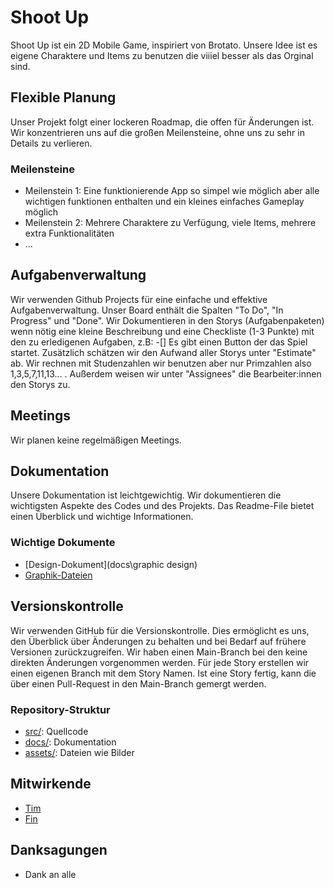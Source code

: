 # Shoot Up

Shoot Up ist ein 2D Mobile Game, inspiriert von Brotato. Unsere Idee ist es eigene Charaktere und Items zu benutzen die viiiel besser als das Orginal sind.

## Flexible Planung

Unser Projekt folgt einer lockeren Roadmap, die offen für Änderungen ist. Wir konzentrieren uns auf die großen Meilensteine, ohne uns zu sehr in Details zu verlieren.

### Meilensteine

- Meilenstein 1: Eine funktionierende App so simpel wie möglich aber alle wichtigen funktionen enthalten und ein kleines einfaches Gameplay möglich
- Meilenstein 2: Mehrere Charaktere zu Verfügung, viele Items, mehrere extra Funktionalitäten
- ...

## Aufgabenverwaltung

Wir verwenden Github Projects für eine einfache und effektive Aufgabenverwaltung. Unser Board enthält die Spalten "To Do", "In Progress" und "Done". Wir Dokumentieren in den Storys (Aufgabenpaketen) wenn nötig eine kleine Beschreibung und eine Checkliste (1-3 Punkte) mit den zu erledigenen Aufgaben, z.B: -[] Es gibt einen Button der das Spiel startet. Zusätzlich schätzen wir den Aufwand aller Storys unter "Estimate" ab. Wir rechnen mit Studenzahlen wir benutzen aber nur Primzahlen also 1,3,5,7,11,13... . Außerdem weisen wir unter "Assignees" die Bearbeiter:innen den Storys zu.

## Meetings

Wir planen keine regelmäßigen Meetings.

## Dokumentation

Unsere Dokumentation ist leichtgewichtig. Wir dokumentieren die wichtigsten Aspekte des Codes und des Projekts. Das Readme-File bietet einen Überblick und wichtige Informationen.

### Wichtige Dokumente

- [Design-Dokument](docs\graphic design)
- [Graphik-Dateien](assets\graphics)


## Versionskontrolle

Wir verwenden GitHub für die Versionskontrolle. Dies ermöglicht es uns, den Überblick über Änderungen zu behalten und bei Bedarf auf frühere Versionen zurückzugreifen. Wir haben einen Main-Branch bei den keine direkten Änderungen vorgenommen werden. Für jede Story erstellen wir einen eigenen Branch mit dem Story Namen. Ist eine Story fertig, kann die über einen Pull-Request in den Main-Branch gemergt werden.

### Repository-Struktur

- [src/](src/): Quellcode
- [docs/](docs/): Dokumentation
- [assets/](assets/): Dateien wie Bilder

## Mitwirkende

- [Tim](https://github.com/elmtimmi)
- [Fin](https://github.com/anyfini)

## Danksagungen

- Dank an alle